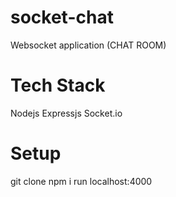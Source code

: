 # socket-chat

Websocket application (CHAT ROOM)

# Tech Stack

Nodejs
Expressjs
Socket.io

# Setup 

git clone
npm i
run localhost:4000



